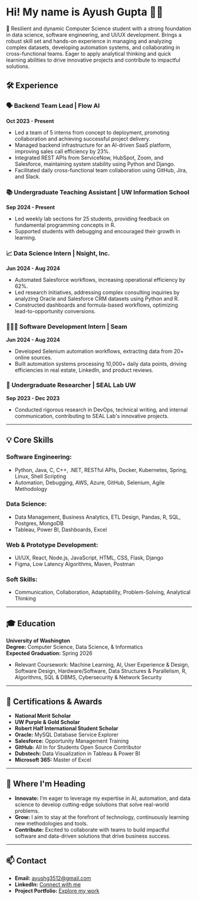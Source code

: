 # Hi! My name is Ayush Gupta 👋🏽

🎯 Resilient and dynamic Computer Science student with a strong foundation in data science, software engineering, and UI/UX development. Brings a robust skill set and hands-on experience in managing and analyzing complex datasets, developing automation systems, and collaborating in cross-functional teams. Eager to apply analytical thinking and quick learning abilities to drive innovative projects and contribute to impactful solutions.

## 🛠️ Experience

### 🗣️ **Backend Team Lead | Flow AI**  
**Oct 2023 - Present**  
- Led a team of 5 interns from concept to deployment, promoting collaboration and achieving successful project delivery.
- Managed backend infrastructure for an AI-driven SaaS platform, improving sales call efficiency by 23%.
- Integrated REST APIs from ServiceNow, HubSpot, Zoom, and Salesforce, maintaining system stability using Python and Django.
- Facilitated daily cross-functional team collaboration using GitHub, Jira, and Slack.

### 📚 **Undergraduate Teaching Assistant | UW Information School**  
**Sep 2024 - Present**  
- Led weekly lab sections for 25 students, providing feedback on fundamental programming concepts in R.
- Supported students with debugging and encouraged their growth in learning.

### 📈 **Data Science Intern | Nsight, Inc.**  
**Jun 2024 - Aug 2024**  
- Automated Salesforce workflows, increasing operational efficiency by 62%.
- Led research initiatives, addressing complex consulting inquiries by analyzing Oracle and Salesforce CRM datasets using Python and R.
- Constructed dashboards and formula-based workflows, optimizing lead-to-opportunity conversions.

### 🧑🏽‍💻 **Software Development Intern | Seam**  
**Jun 2024 - Aug 2024**  
- Developed Selenium automation workflows, extracting data from 20+ online sources.
- Built automation systems processing 10,000+ daily data points, driving efficiencies in real estate, LinkedIn, and product reviews.

### 🥼 **Undergraduate Researcher | SEAL Lab UW**  
**Sep 2023 - Dec 2023**  
- Conducted rigorous research in DevOps, technical writing, and internal communication, contributing to SEAL Lab's innovative projects.

---

## 💡 Core Skills

### **Software Engineering:**  
- Python, Java, C, C++, .NET, RESTful APIs, Docker, Kubernetes, Spring, Linux, Shell Scripting  
- Automation, Debugging, AWS, Azure, GitHub, Selenium, Agile Methodology

### **Data Science:**  
- Data Management, Business Analytics, ETL Design, Pandas, R, SQL, Postgres, MongoDB  
- Tableau, Power BI, Dashboards, Excel

### **Web & Prototype Development:**  
- UI/UX, React, Node.js, JavaScript, HTML, CSS, Flask, Django  
- Figma, Low Latency Algorithms, Maven, Postman

### **Soft Skills:**  
- Communication, Collaboration, Adaptability, Problem-Solving, Analytical Thinking

---

## 🎓 Education

**University of Washington**  
**Degree:** Computer Science, Data Science, & Informatics  
**Expected Graduation:** Spring 2026  
- Relevant Coursework: Machine Learning, AI, User Experience & Design, Software Design, Hardware/Software, Data Structures & Parallelism, R, Algorithms, SQL & DBMS, Cybersecurity & Network Security

---

## 🏅 Certifications & Awards

- **National Merit Scholar**
- **UW Purple & Gold Scholar**
- **Robert Half International Student Scholar**  
- **Oracle:** MySQL Database Service Explorer  
- **Salesforce:** Opportunity Management Training  
- **GitHub:** All In for Students Open Source Contributor  
- **Dubstech:** Data Visualization in Tableau & Power BI  
- **Microsoft 365:** Master of Excel

---

## 🚀 Where I'm Heading

- **Innovate:** I’m eager to leverage my expertise in AI, automation, and data science to develop cutting-edge solutions that solve real-world problems.
- **Grow:** I aim to stay at the forefront of technology, continuously learning new methodologies and tools.
- **Contribute:** Excited to collaborate with teams to build impactful software and data-driven solutions that drive business success.

---

## 📫 Contact

- **Email:** [ayushg3512@gmail.com](mailto:ayushg3512@gmail.com)  
- **LinkedIn:** [Connect with me](https://linkedin.com/in/ayushgupta35)  
- **Project Portfolio:** [Explore my work](https://ayushgupta35.github.io)
